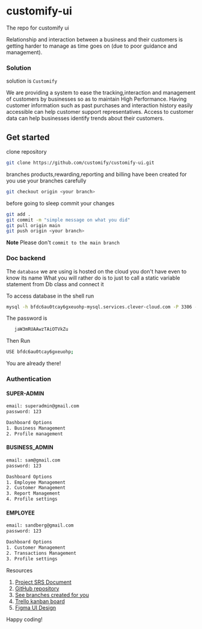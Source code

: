 # customify-ui

The repo for customify ui

Relationship and interaction between a business and their customers is getting harder to manage as time goes on (due to poor guidance and management).

### Solution
solution is `Customify`

We are providing a system to ease the tracking,interaction and management of customers by businesses so as to maintain High Performance.
Having customer information such as past purchases and interaction history easily accessible can help customer support representatives.
Access to customer data can help businesses identify trends about their customers.

## Get started

clone repository

```bash
git clone https://github.com/customify/customify-ui.git

```
branches products,rewarding,reporting and billing have been created for you
use your branches carefully
```bash
git checkout origin <your branch>
```
before going to sleep commit your changes
```bash
git add .
git commit -m "simple message on what you did"
git pull origin main
git push origin <your branch>
```

**Note** Please don't `commit to the main branch`

### Doc backend

The `database` we are using is hosted on the cloud you don't have even to know its  name
What you will rather do is to just to call a static variable  statement from Db class and connect it


To access database in the shell run


```bash
mysql -h bfdc6au0tcay6gxeuohp-mysql.services.clever-cloud.com -P 3306 -u uqq6c1ewt1hkbzwd -p bfdc6au0tcay6gxeuohp
```



The password is
```bash
   jaW3mRUAAwzTAiOTVkZu
```

Then Run

```bash
USE bfdc6au0tcay6gxeuohp;
```


You are already there!

### Authentication

#### SUPER-ADMIN
```bash
email: superadmin@gmail.com
password: 123

Dashboard Options
1. Business Management
2. Profile management
```
#### BUSINESS_ADMIN
```bash
email: sam@gmail.com
password: 123

Dashboard Options
1. Employee Management
2. Customer Management
3. Report Management
4. Profile settings
```
#### EMPLOYEE
```bash
email: sandberg@gmail.com
password: 123

Dashboard Options
1. Customer Management
2. Transactions Management
3. Profile settings
```

Resources

1. [Project SRS Document](https://docs.google.com/document/d/1QQb2NpTqJYs0DBmqgORl_rMlQrSiHjMEPdxY3kaue-8/edit#)
2. [GitHub repository](https://github.com/PatrickNiyogitare28/customify)
3. [See branches created for you](https://github.com/PatrickNiyogitare28/customify/branches)
4. [Trello kanban board](https://trello.com/b/CfQDY64n/customfy)
4. [Figma UI Design](https://www.figma.com/file/7cHtF6HK3KG7tZQO3ol5Yo/Customify?node-id=0%3A1)

Happy coding!
